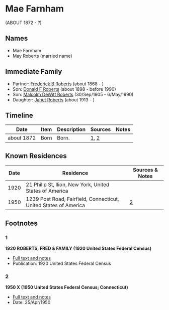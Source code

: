 ﻿---
layout: person
subject_key: i53003230
permalink: /people/i53003230
---

# Mae Farnham
(ABOUT 1872 - ?)

## Names

* Mae Farnham
* May Roberts (married name)

## Immediate Family

* Partner: [Frederick B Roberts](./@36552681@-frederick-b-roberts-b1868-d.md) (about 1868 - )
* Son: [Donald F Roberts](./@38158777@-donald-f-roberts-b1898-d1990.md) (about 1898 - before 1990)
* Son: [Malcolm DeWitt Roberts](./@21721539@-malcolm-dewitt-roberts-b1905-9-30-d1990-5-6.md) (30/Sep/1905 - 6/May/1990)
* Daughter: [Janet Roberts](./@46105652@-janet-roberts-b1913-d.md) (about 1913 - )

## Timeline

Date | Item | Description | Sources | Notes
---|---|---|---|---
about 1872 | Born | Born. | [1](#1), [2](#2) | 

## Known Residences

Date | Residence | Sources & Notes
---|---|---
1920 | 21 Philip St, Ilion, New York, United States of America | 
1950 | 1239 Post Road, Fairfield, Connecticut, United States of America | [2](#2)

## Footnotes

### 1

**1920 ROBERTS, FRED & FAMILY (1920 United States Federal Census)**

* [Full text and notes](../sources/@80358309@-1920-roberts,-fred-&-family-1920-united-states-federal-census-.md)
* Publication: 1920 United States Federal Census

### 2

**1950 X (1950 United States Federal Census; Connecticut)**

* [Full text and notes](../sources/@8703207@-1950-roberts-1950-united-states-federal-census;-connecticut-.md)
* Date: 25/Apr/1950

